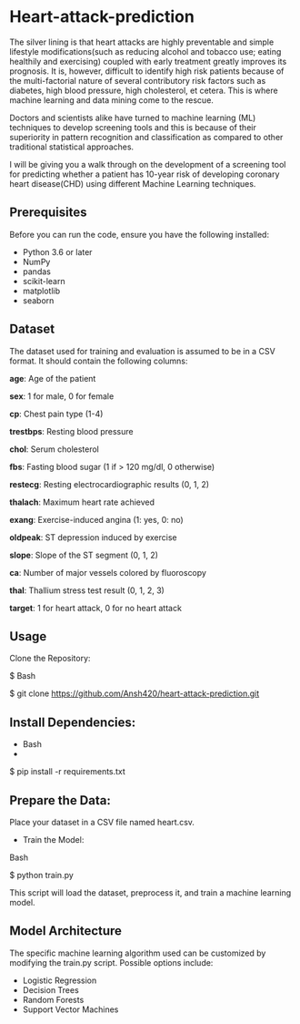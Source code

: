 # Heart-attack-prediction

The silver lining is that heart attacks are highly preventable and simple lifestyle modifications(such as reducing alcohol and tobacco use; eating healthily and exercising) coupled with early treatment greatly improves its prognosis. It is, however, difficult to identify high risk patients because of the multi-factorial nature of several contributory risk factors such as diabetes, high blood pressure, high cholesterol, et cetera. This is where machine learning and data mining come to the rescue.

Doctors and scientists alike have turned to machine learning (ML) techniques to develop screening tools and this is because of their superiority in pattern recognition and classification as compared to other traditional statistical approaches.

I will be giving you a walk through on the development of a screening tool for predicting whether a patient has 10-year risk of developing coronary heart disease(CHD) using different Machine Learning techniques.
## Prerequisites

Before you can run the code, ensure you have the following installed:

- Python 3.6 or later
- NumPy
- pandas
- scikit-learn
- matplotlib
- seaborn
  
## Dataset
The dataset used for training and evaluation is assumed to be in a CSV format. It should contain the following columns:

**age**: Age of the patient

**sex**: 1 for male, 0 for female

**cp**: Chest pain type (1-4)

**trestbps**: Resting blood pressure

**chol**: Serum cholesterol

**fbs**: Fasting blood sugar (1 if > 120 mg/dl, 0 otherwise)

**restecg**: Resting electrocardiographic results (0, 1, 2)

**thalach**: Maximum heart rate achieved

**exang**: Exercise-induced angina (1: yes, 0: no)

**oldpeak**: ST depression induced by exercise 

**slope**: Slope of the ST segment (0, 1, 2)

**ca**: Number of major vessels colored by fluoroscopy

**thal**: Thallium stress test result (0, 1, 2, 3)

**target**: 1 for heart attack, 0 for no heart attack

## Usage
Clone the Repository:

 $ Bash
 
$ git clone https://github.com/Ansh420/heart-attack-prediction.git


## Install Dependencies:

- Bash
- 
$ pip install -r requirements.txt


## Prepare the Data:

Place your dataset in a CSV file named heart.csv.

- Train the Model:

Bash

$ python train.py


This script will load the dataset, preprocess it, and train a machine learning model.


## Model Architecture
The specific machine learning algorithm used can be customized by modifying the train.py script. Possible options include:

- Logistic Regression
- Decision Trees
- Random Forests
- Support Vector Machines
